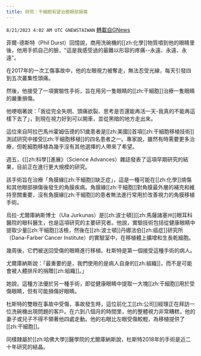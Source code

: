 ```yaml
---
title: 研究：干細胞有望治癒眼部損傷
---
```

`8/21/2023 4:02 AM UTC GNEWSTAIWAN` [轉載自GNews](https://gnews.org/articles/1576943)

菲爾-德斯特（Phil Durst）回憶說，商用洗碗機的[[zh:化學]]物質噴到他的眼睛里後，他用手抓自己的臉，"這是我感受過的最難以形容的疼痛--永遠、永遠、永遠"。

在2017年的一次工傷事故中，他的左眼視力被奪走，無法忍受光線，每天引發四到五次叢集性頭痛。

然後，他接受了一項實驗性手術，旨在用另一隻眼睛的[[zh:干細胞]]治療一隻眼睛的嚴重損傷。

他哽咽著說：「我從完全失明、頭痛欲裂、思考是否還能再活一天-我真的不能再這樣下去了」，到現在視力好到可以開車，並從黑暗的地方走出來。

這位來自阿拉巴馬州霍姆伍德的51歲患者是[[zh:美國]]首項[[zh:干細胞移植技術]]測試研究中接受[[zh:干細胞移植]]的四名患者之一。專家說，雖然有時需要更多治療，但乾細胞移植為幾乎沒有其他選擇的人帶來了希望。

週五，《[[zh:科學]]進展》（Science Advances）雜誌發表了這項早期研究的結果，目前正在進行更大規模的研究。

該手術旨在治療「角膜緣[[zh:干細胞]]缺乏症」，這是一種可能在[[zh:化學]]燒傷和其他眼部損傷後發生的角膜疾病。角膜緣[[zh:干細胞]]對角膜最外層的補充和維持至關重要，沒有角膜緣[[zh:干細胞]]的患者無法進行常用於改善視力的角膜移植手術。

烏拉-尤爾庫納斯博士（Ula Jurkunas）是[[zh:波士頓]][[zh:馬薩諸塞州]]眼耳科醫院的眼科醫生，也是這項研究的主要研究者。他說，實驗技術包括從健康眼睛中提取少量[[zh:干細胞]]活檢，然後在[[zh:波士頓]]丹娜法伯[[zh:癌症]]研究所（Dana-Farber Cancer Institute）的實驗室中，在移植體上擴增和生長乾細胞。

幾周後，它們被送回受傷的眼睛進行移植。杜斯特是第一個接受這種手術的病人。

尤爾庫納斯說：「最重要的是，我們使用的是病人自身的[[zh:組織]]，而不是可能會被人體排斥的捐贈[[zh:組織]]。」

她說，這種方法優於另一種手術，即從健康眼睛中提取一大塊[[zh:干細胞]]用於受傷眼睛，但有可能損傷好眼睛。

杜斯特的雙眼在事故中受傷，事故發生時，這位前化工[[zh:公司]]經理正在拜訪一位洗碗機出現問題的客戶。在六到八個月的時間里，他的整體視力非常糟糕，他的妻子或兒子不得不領著他四處走動。他的右眼比左眼受傷較輕，為移植提供了[[zh:干細胞]]。

同樣隸屬於[[zh:哈佛大學]]醫學院的尤爾庫納斯說，杜斯特2018年的手術是近二十年研究的結晶。
